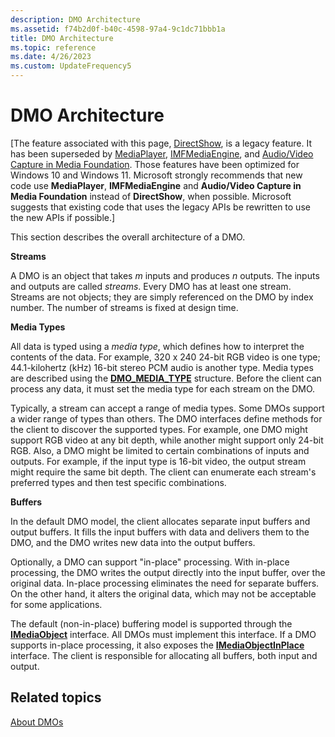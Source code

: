 ```yaml
---
description: DMO Architecture
ms.assetid: f74b2d0f-b40c-4598-97a4-9c1dc71bbb1a
title: DMO Architecture
ms.topic: reference
ms.date: 4/26/2023
ms.custom: UpdateFrequency5
---
```


# DMO Architecture

\[The feature associated with this page, [DirectShow](/windows/win32/directshow/directshow), is a legacy feature. It has been superseded by [MediaPlayer](/uwp/api/Windows.Media.Playback.MediaPlayer), [IMFMediaEngine](/windows/win32/api/mfmediaengine/nn-mfmediaengine-imfmediaengine), and [Audio/Video Capture in Media Foundation](/windows/win32/medfound/audio-video-capture-in-media-foundation). Those features have been optimized for Windows 10 and Windows 11. Microsoft strongly recommends that new code use **MediaPlayer**, **IMFMediaEngine** and **Audio/Video Capture in Media Foundation** instead of **DirectShow**, when possible. Microsoft suggests that existing code that uses the legacy APIs be rewritten to use the new APIs if possible.\]

This section describes the overall architecture of a DMO.

**Streams**

A DMO is an object that takes *m* inputs and produces *n* outputs. The inputs and outputs are called *streams*. Every DMO has at least one stream. Streams are not objects; they are simply referenced on the DMO by index number. The number of streams is fixed at design time.

**Media Types**

All data is typed using a *media type*, which defines how to interpret the contents of the data. For example, 320 x 240 24-bit RGB video is one type; 44.1-kilohertz (kHz) 16-bit stereo PCM audio is another type. Media types are described using the [**DMO\_MEDIA\_TYPE**](/previous-versions/windows/desktop/api/mediaobj/ns-mediaobj-dmo_media_type) structure. Before the client can process any data, it must set the media type for each stream on the DMO.

Typically, a stream can accept a range of media types. Some DMOs support a wider range of types than others. The DMO interfaces define methods for the client to discover the supported types. For example, one DMO might support RGB video at any bit depth, while another might support only 24-bit RGB. Also, a DMO might be limited to certain combinations of inputs and outputs. For example, if the input type is 16-bit video, the output stream might require the same bit depth. The client can enumerate each stream's preferred types and then test specific combinations.

**Buffers**

In the default DMO model, the client allocates separate input buffers and output buffers. It fills the input buffers with data and delivers them to the DMO, and the DMO writes new data into the output buffers.

Optionally, a DMO can support "in-place" processing. With in-place processing, the DMO writes the output directly into the input buffer, over the original data. In-place processing eliminates the need for separate buffers. On the other hand, it alters the original data, which may not be acceptable for some applications.

The default (non-in-place) buffering model is supported through the [**IMediaObject**](/previous-versions/windows/desktop/api/Mediaobj/nn-mediaobj-imediaobject) interface. All DMOs must implement this interface. If a DMO supports in-place processing, it also exposes the [**IMediaObjectInPlace**](/previous-versions/windows/desktop/api/mediaobj/nn-mediaobj-imediaobjectinplace) interface. The client is responsible for allocating all buffers, both input and output.

## Related topics

<dl> <dt>

[About DMOs](about-dmos.md)
</dt> </dl>

 

 



